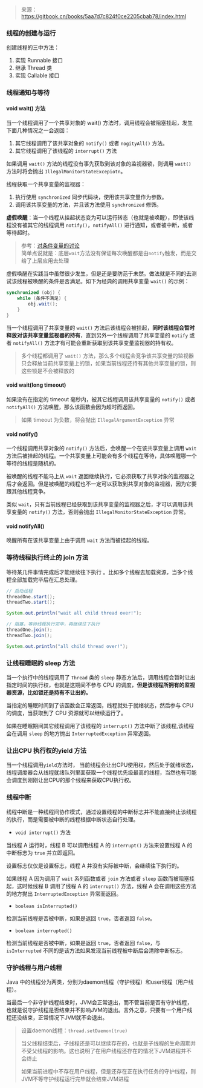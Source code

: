 > 来源：https://gitbook.cn/books/5aa7d7c824f0ce2205cbab78/index.html

### 线程的创建与运行

创建线程的三中方法：
1. 实现 Runnable 接口
2. 继承 Thread 类
3. 实现 Callable 接口

### 线程通知与等待

#### void wait() 方法

当一个线程调用了一个共享对象的 wait() 方法时，调用线程会被阻塞挂起，发生下面几种情况之一会返回：
1. 其它线程调用了该共享对象的 `notify()` 或者 `nogityAll()` 方法。
2. 其它线程调用了该线程的 `interrupt()` 方法

如果调用 `wait()` 方法的线程没有事先获取到该对象的监视器锁，则调用 `wait()` 方法时将会抛出 `IllegalMonitorStateExcepiotn`。

线程获取一个共享变量的监视器：
1. 执行使用 `synchronized` 同步代码块，使用该共享变量作为参数。
2. 调用该共享变量的方法，并且该方法使用 `synchronized` 修饰。

**虚假唤醒**：当一个线程从挂起状态变为可以运行转态（也就是被唤醒），即使该线程没有被其它的线程调用 `notify()`，`notifyAll()` 进行通知，或者被中断，或者等待超时。

> 参考：[对条件变量的讨论](https://blog.csdn.net/nhn_devlab/article/details/6117239)  
> 简单点说就是：底层`wait`方法没有保证每次唤醒都是由`notify`触发，而是交给了上层应用去处理

虚假唤醒在实践当中虽然很少发生，但是还是要防范于未然。做法就是不同的去测试该线程被唤醒的条件是否满足。如下为经典的调用共享变量 `wait()` 的示例：

```java
synchronized (obj) {
    while (条件不满足) {
        obj.wait();
    }
}
```

当一个线程调用了共享变量的 `wait()` 方法后该线程会被挂起，**同时该线程会暂时释放对该共享变量监视器的持有**，直到另外一个线程调用了共享变量的 `notify` 或者 `notifyAll()` 方法才有可能会重新获取到该共享变量监视器的持有权。

>   多个线程都调用了 `wait()` 方法，那么多个线程会竞争该共享变量的监视器
>   只会释放当前共享变量上的锁，如果当前线程还持有其他共享变量的锁，则这些锁是不会被释放的

#### void wait(long timeout) 

如果没有在指定的 timeout 毫秒内，被其它线程调用该共享变量的 `notify()` 或者 `notifyAll()` 方法唤醒，那么该函数会因为超时而返回。

>   如果 timeout 为负数，将会抛出 `IllegalArgumentException` 异常

#### void notify() 

一个线程调用共享对象的 `notify()` 方法后，会唤醒一个在该共享变量上调用 `wait` 方法后被挂起的线程。一个共享变量上可能会有多个线程在等待，具体唤醒哪一个等待的线程是随机的。

被唤醒的线程不能马上从 `wait` 返回继续执行，它必须获取了共享对象的监视器之后才会返回。但是被唤醒的线程也不一定可以获取到共享对象的监视器，因为它要跟其他线程竞争。

类似 `wait`，只有当前线程已经获取到该共享变量的监视器之后，才可以调用该共享变量的 `notify()` 方法，否则会抛出 `IllegalMonitorStateException` 异常。

#### void notifyAll()

唤醒所有在该共享变量上由于调用 `wait` 方法而被挂起的线程。

### 等待线程执行终止的 join 方法

等待某几件事情完成后才能继续往下执行 。比如多个线程去加载资源，当多个线程全部加载完毕后在汇总处理。

```java
// 启动线程
threadOne.start();
threadTwo.start();

System.out.println("wait all child thread over!");

// 阻塞，等待线程执行完毕，再继续往下执行
threadOne.join();
threadTwo.join();

System.out.println("all child thread over!");
```

### 让线程睡眠的 sleep 方法

当一个执行中的线程调用了 `Thread` 类的 `sleep`  静态方法后，调用线程会暂时让出指定时间的执行权，也就是这期间不参与 CPU 的调度，**但是该线程所拥有的监视器资源，比如锁还是持有不让出的。**

当指定的睡眠时间到了该函数会正常返回，线程就处于就绪状态，然后参与 CPU 的调度，当获取到了 CPU 资源就可以继续运行了。

如果在睡眠期间其它线程调用了该线程的 `interrupt()` 方法中断了该线程,该线程会在调用 `sleep` 的地方抛出 `InterruptedException` 异常返回。 

### 让出CPU 执行权的yield 方法

当一个线程调用`yield`方法时， 当前线程会让出CPU使用权，然后处于就绪状态，线程调度器会从线程就绪队列里面获取一个线程优先级最高的线程，当然也有可能会调度到刚刚让出CPU的那个线程来获取CPU执行权。

### 线程中断

线程中断是一种线程间协作模式，通过设置线程的中断标志并不能直接终止该线程的执行，而是需要被中断的线程根据中断状态自行处理。 

-   `void interrupt()` 方法

当线程 A 运行时，线程 B 可以调用线程 A 的 `interrupt()` 方法来设置线程 A 的中断标志为 `true` 并立即返回。

设置标志仅仅是设置标志，线程 A 并没有实际被中断，会继续往下执行的。 

如果线程 A 因为调用了 `wait` 系列函数或者 `join` 方法或者 `sleep` 函数而被阻塞挂起，这时候线程 B 调用了线程 A 的 `interrupt()` 方法，线程 A 会在调用这些方法的地方抛出 `InterruptedException` 异常而返回。 

-   `boolean isInterrupted()`

检测当前线程是否被中断，如果是返回 `true`，否者返回 `false`。 

-   `boolean interrupted()`

检测当前线程是否被中断，如果是返回 `true`，否者返回 `false`，与 `isInterrupted` 不同的是该方法如果发现当前线程被中断后会清除中断标志。

### 守护线程与用户线程

Java 中的线程分为两类，分别为daemon线程（守护线程）和user线程（用户线程）。

当最后一个非守护线程结束时，JVM会正常退出，而不管当前是否有守护线程，也就是说守护线程是否结束并不影响JVM的退出。言外之意，只要有一个用户线程还没结束，正常情况下JVM就不会退出。

> 设置daemon线程：`thread.setDaemon(true)`
>
> 当父线程结束后，子线程还是可以继续存在的，也就是子线程的生命周期并不受父线程的影响。这也说明了在用户线程还存在的情况下JVM进程并不会终止
>
> 如果当前进程中不存在用户线程，但是还存在正在执行任务的守护线程，则JVM不等守护线程运行完毕就会结束JVM进程



